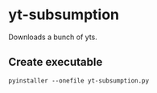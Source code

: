 # yt-subsumption
Downloads a bunch of yts.

## Create executable

```
pyinstaller --onefile yt-subsumption.py
```